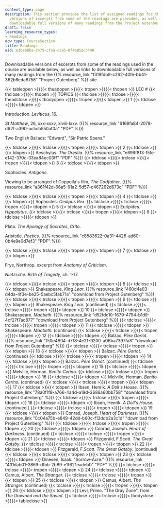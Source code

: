 ```yaml
---
content_type: page
description: This section provides the list of assigned readings for the course. Downloadable
  versions of excerpts from some of the readings are provided, as well as links to
  downloadable full versions of many readings from the Project Gutenberg site.
draft: false
learning_resource_types:
- Readings
ocw_type: CourseSection
title: Readings
uid: e3be68ba-d475-cfaa-c2a5-8f4e852c3440
---
```

Downloadable versions of excerpts from some of the readings used in the course are available below, as well as links to downloadable full versions of many readings from the {{% resource_link "f319fdb9-c262-40fe-bb41-362b6eda8758" "Project Gutenberg" %}} site.

{{< tableopen >}}{{< theadopen >}}{{< tropen >}}{{< thopen >}}
LEC #
{{< thclose >}}{{< thopen >}}
TOPICS
{{< thclose >}}{{< trclose >}}{{< theadclose >}}{{< tbodyopen >}}{{< tropen >}}{{< tdopen >}}
1
{{< tdclose >}}{{< tdopen >}}

Introduction. *Leviticus*, 16.

*St Matthew*, 26, xxx-xxxv, xlviii-lxxv. ({{% resource_link "6169fa84-2078-d62f-a390-ac5cb550af0a" "PDF" %}})

Two English Ballads: "Edward", "Sir Patric Spens."

{{< tdclose >}}{{< trclose >}}{{< tropen >}}{{< tdopen >}}
2
{{< tdclose >}}{{< tdopen >}}
Aeschylus. *The Orestia.* ({{% resource_link "e696f813-f5fe-e142-370c-33ea84ec03ff" "PDF" %}})
{{< tdclose >}}{{< trclose >}}{{< tropen >}}{{< tdopen >}}
3
{{< tdclose >}}{{< tdopen >}}

Sophocles. *Antigone*.

Viewing to be arranged of Coppolla's film, *The Godfather*. ({{% resource_link "a361f42d-66a5-61a2-5d57-c467262d673c" "PDF" %}})

{{< tdclose >}}{{< trclose >}}{{< tropen >}}{{< tdopen >}}
4
{{< tdclose >}}{{< tdopen >}}
Sophocles. *Oedipus Rex*.
{{< tdclose >}}{{< trclose >}}{{< tropen >}}{{< tdopen >}}
5
{{< tdclose >}}{{< tdopen >}}
Euripides. *Hippolytus*.
{{< tdclose >}}{{< trclose >}}{{< tropen >}}{{< tdopen >}}
6
{{< tdclose >}}{{< tdopen >}}

Plato. *The Apology of Socrates*, *Crito*.

Aristotle. *Poetics*. ({{% resource_link "c8583622-0a31-4428-ad60-0b4e9e0d7ef3" "PDF" %}})

{{< tdclose >}}{{< trclose >}}{{< tropen >}}{{< tdopen >}}
7
{{< tdclose >}}{{< tdopen >}}

Frye, Northrop. excerpt from *Anatomy of Criticism*.

*Nietzsche. Birth of Tragedy*, ch. 1-17.

{{< tdclose >}}{{< trclose >}}{{< tropen >}}{{< tdopen >}}
8
{{< tdclose >}}{{< tdopen >}}
Shakespeare. *King Lear*. ({{% resource_link "460d4e03-d4da-4f3e-be25-5aebc5fab71a" "download from Project Gutenberg" %}})
{{< tdclose >}}{{< trclose >}}{{< tropen >}}{{< tdopen >}}
9
{{< tdclose >}}{{< tdopen >}}
Shakespeare. *King Lear.* (continued)
{{< tdclose >}}{{< trclose >}}{{< tropen >}}{{< tdopen >}}
10
{{< tdclose >}}{{< tdopen >}}
Shakespeare. *Macbeth*. ({{% resource_link "d52fdc10-1679-4754-b1d9-4cf27f7ac877" "download from Project Gutenberg" %}})
{{< tdclose >}}{{< trclose >}}{{< tropen >}}{{< tdopen >}}
11
{{< tdclose >}}{{< tdopen >}}
Shakespeare. *Macbeth.* (continued)
{{< tdclose >}}{{< trclose >}}{{< tropen >}}{{< tdopen >}}
12
{{< tdclose >}}{{< tdopen >}}
Balzac. *Père Goriot*. ({{% resource_link "150e4904-d7f8-4e21-9200-a06ba7397fa8" "download from Project Gutenberg" %}})
{{< tdclose >}}{{< trclose >}}{{< tropen >}}{{< tdopen >}}
13
{{< tdclose >}}{{< tdopen >}}
Balzac. *Père Goriot.* (continued)
{{< tdclose >}}{{< trclose >}}{{< tropen >}}{{< tdopen >}}
14
{{< tdclose >}}{{< tdopen >}}
Balzac. *Père Goriot.* (continued)
{{< tdclose >}}{{< trclose >}}{{< tropen >}}{{< tdopen >}}
15
{{< tdclose >}}{{< tdopen >}}
Melville, Herman. *Benito Cerino*.
{{< tdclose >}}{{< trclose >}}{{< tropen >}}{{< tdopen >}}
16
{{< tdclose >}}{{< tdopen >}}
Melville, Herman. *Benito Cerino.* (continued)
{{< tdclose >}}{{< trclose >}}{{< tropen >}}{{< tdopen >}}
17
{{< tdclose >}}{{< tdopen >}}
Ibsen, Henrik. *A Doll's House*. ({{% resource_link "78a0f1f8-a766-4a4d-a19d-3686a60bb758" "download from Project Gutenberg" %}})
{{< tdclose >}}{{< trclose >}}{{< tropen >}}{{< tdopen >}}
18
{{< tdclose >}}{{< tdopen >}}
Ibsen, Henrik. *A Doll's House.* (continued.)
{{< tdclose >}}{{< trclose >}}{{< tropen >}}{{< tdopen >}}
19
{{< tdclose >}}{{< tdopen >}}
Conrad, Joseph. *Heart of Darkness*. ({{% resource_link "0c04a75b-e849-42dd-b60c-f12ddb2a3c1d" "download from Project Gutenberg" %}})
{{< tdclose >}}{{< trclose >}}{{< tropen >}}{{< tdopen >}}
20
{{< tdclose >}}{{< tdopen >}}
Conrad, Joseph. *Heart of Darkness.* (continued)
{{< tdclose >}}{{< trclose >}}{{< tropen >}}{{< tdopen >}}
21
{{< tdclose >}}{{< tdopen >}}
Fitzgerald, F.Scott. *The Great Gatsby*.
{{< tdclose >}}{{< trclose >}}{{< tropen >}}{{< tdopen >}}
22
{{< tdclose >}}{{< tdopen >}}
Fitzgerald, F.Scott. *The Great Gatsby.* (continued)
{{< tdclose >}}{{< trclose >}}{{< tropen >}}{{< tdopen >}}
23
{{< tdclose >}}{{< tdopen >}}
Dinesen, Isaak. "Sorrow-Acre." ({{% resource_link "431dab01-3869-dfbb-2b89-e1f621eadeb0" "PDF" %}})
{{< tdclose >}}{{< trclose >}}{{< tropen >}}{{< tdopen >}}
24
{{< tdclose >}}{{< tdopen >}}
Camus, Albert. *The Stranger*.
{{< tdclose >}}{{< trclose >}}{{< tropen >}}{{< tdopen >}}
25
{{< tdclose >}}{{< tdopen >}}
Camus, Albert. *The Stranger.* (continued)
{{< tdclose >}}{{< trclose >}}{{< tropen >}}{{< tdopen >}}
26
{{< tdclose >}}{{< tdopen >}}
Levi, Primo. "The Gray Zone", from *The Drowned and the Saved*.
{{< tdclose >}}{{< trclose >}}{{< tbodyclose >}}{{< tableclose >}}